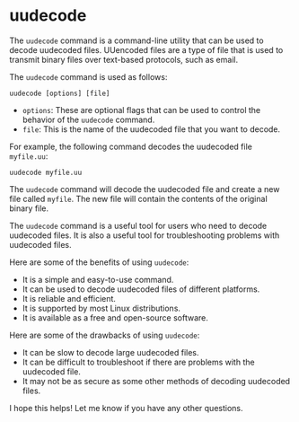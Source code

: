 # uudecode

The `uudecode` command is a command-line utility that can be used to decode uudecoded files. UUencoded files are a type of file that is used to transmit binary files over text-based protocols, such as email.

The `uudecode` command is used as follows:

```
uudecode [options] [file]
```

* `options`: These are optional flags that can be used to control the behavior of the `uudecode` command.
* `file`: This is the name of the uudecoded file that you want to decode.

For example, the following command decodes the uudecoded file `myfile.uu`:

```
uudecode myfile.uu
```

The `uudecode` command will decode the uudecoded file and create a new file called `myfile`. The new file will contain the contents of the original binary file.

The `uudecode` command is a useful tool for users who need to decode uudecoded files. It is also a useful tool for troubleshooting problems with uudecoded files.

Here are some of the benefits of using `uudecode`:

* It is a simple and easy-to-use command.
* It can be used to decode uudecoded files of different platforms.
* It is reliable and efficient.
* It is supported by most Linux distributions.
* It is available as a free and open-source software.

Here are some of the drawbacks of using `uudecode`:

* It can be slow to decode large uudecoded files.
* It can be difficult to troubleshoot if there are problems with the uudecoded file.
* It may not be as secure as some other methods of decoding uudecoded files.

I hope this helps! Let me know if you have any other questions.
